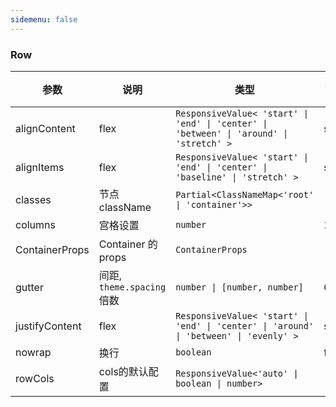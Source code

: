 ```yaml
---
sidemenu: false
---
```

### Row

| 参数	|说明	|类型	|默认值
| --- | --- | --- | ---
| alignContent |  flex | `ResponsiveValue< 'start' \| 'end' \| 'center' \| 'between' \| 'around' \| 'stretch' >` | start
| alignItems |  flex | `ResponsiveValue< 'start' \| 'end' \| 'center' \| 'baseline' \| 'stretch' >` | start
| classes |  节点className | `Partial<ClassNameMap<'root' \| 'container'>>` |
| columns | 宫格设置 | `number` | 12
| ContainerProps | Container 的 props | `ContainerProps` |
| gutter | 间距, `theme.spacing`倍数 | `number \| [number, number]` | 0
| justifyContent |  flex | `ResponsiveValue< 'start' \| 'end' \| 'center' \| 'around' \| 'between' \| 'evenly' >` | start
| nowrap |  换行 | `boolean` | false
| rowCols | cols的默认配置 | `ResponsiveValue<'auto' \| boolean \| number>` |
